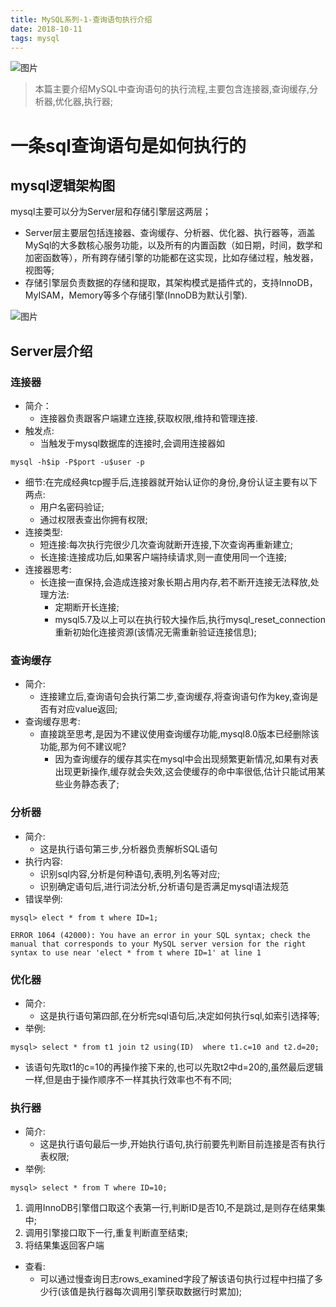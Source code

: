 ```yaml
---
title: MySQL系列-1-查询语句执行介绍
date: 2018-10-11
tags: mysql
---
```

![图片](https://i.loli.net/2019/03/04/5c7d2be89808d.png)
>本篇主要介绍MySQL中查询语句的执行流程,主要包含连接器,查询缓存,分析器,优化器,执行器;

<!-- more -->
# 一条sql查询语句是如何执行的
## mysql逻辑架构图
mysql主要可以分为Server层和存储引擎层这两层；
* Server层主要层包括连接器、查询缓存、分析器、优化器、执行器等，涵盖 MySql的大多数核心服务功能，以及所有的内置函数（如日期，时间，数学和加密函数等），所有跨存储引擎的功能都在这实现，比如存储过程，触发器，视图等;
* 存储引擎层负责数据的存储和提取，其架构模式是插件式的，支持InnoDB，MyISAM，Memory等多个存储引擎(InnoDB为默认引擎).

![图片](https://i.loli.net/2019/03/04/5c7d2a8e9e9d3.png)
## Server层介绍
### 连接器
* 简介：
  * 连接器负责跟客户端建立连接,获取权限,维持和管理连接.
* 触发点:
  * 当触发于mysql数据库的连接时,会调用连接器如
```
mysql -h$ip -P$port -u$user -p
```
  * 细节:在完成经典tcp握手后,连接器就开始认证你的身份,身份认证主要有以下两点:
    * 用户名密码验证;
    * 通过权限表查出你拥有权限;
* 连接类型:
  * 短连接:每次执行完很少几次查询就断开连接,下次查询再重新建立;
  * 长连接:连接成功后,如果客户端持续请求,则一直使用同一个连接;
* 连接器思考:
  * 长连接一直保持,会造成连接对象长期占用内存,若不断开连接无法释放,处理方法:
    * 定期断开长连接;
    * mysql5.7及以上可以在执行较大操作后,执行mysql_reset_connection重新初始化连接资源(该情况无需重新验证连接信息);

### 查询缓存
* 简介:
  * 连接建立后,查询语句会执行第二步,查询缓存,将查询语句作为key,查询是否有对应value返回;
* 查询缓存思考:
  * 直接跳至思考,是因为不建议使用查询缓存功能,mysql8.0版本已经删除该功能,那为何不建议呢?
    * 因为查询缓存的缓存其实在mysql中会出现频繁更新情况,如果有对表出现更新操作,缓存就会失效,这会使缓存的命中率很低,估计只能试用某些业务静态表了;

### 分析器
* 简介:
  * 这是执行语句第三步,分析器负责解析SQL语句
* 执行内容:
  * 识别sql内容,分析是何种语句,表明,列名等对应;
  * 识别确定语句后,进行词法分析,分析语句是否满足mysql语法规范
* 错误举例:
```
mysql> elect * from t where ID=1;

ERROR 1064 (42000): You have an error in your SQL syntax; check the manual that corresponds to your MySQL server version for the right syntax to use near 'elect * from t where ID=1' at line 1
```

### 优化器
* 简介:
  * 这是执行语句第四部,在分析完sql语句后,决定如何执行sql,如索引选择等;
* 举例:
```
mysql> select * from t1 join t2 using(ID)  where t1.c=10 and t2.d=20;
```
  * 该语句先取t1的c=10的再操作接下来的,也可以先取t2中d=20的,虽然最后逻辑一样,但是由于操作顺序不一样其执行效率也不有不同;

### 执行器
* 简介:
  * 这是执行语句最后一步,开始执行语句,执行前要先判断目前连接是否有执行表权限;
* 举例:
```
mysql> select * from T where ID=10;
```
  1. 调用InnoDB引擎借口取这个表第一行,判断ID是否10,不是跳过,是则存在结果集中;
  2. 调用引擎接口取下一行,重复判断直至结束;
  3. 将结果集返回客户端
* 查看:
  * 可以通过慢查询日志rows_examined字段了解该语句执行过程中扫描了多少行(该值是执行器每次调用引擎获取数据行时累加);

